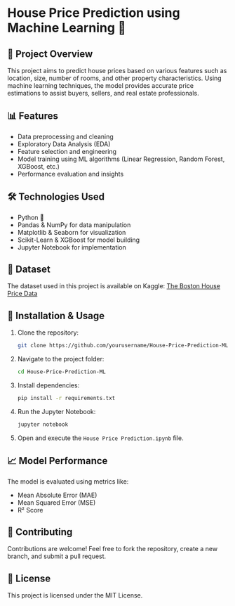 # House Price Prediction using Machine Learning 🏡

## 📌 Project Overview
This project aims to predict house prices based on various features such as location, size, number of rooms, and other property characteristics. Using machine learning techniques, the model provides accurate price estimations to assist buyers, sellers, and real estate professionals.

## 📊 Features
- Data preprocessing and cleaning
- Exploratory Data Analysis (EDA)
- Feature selection and engineering
- Model training using ML algorithms (Linear Regression, Random Forest, XGBoost, etc.)
- Performance evaluation and insights

## 🛠️ Technologies Used
- Python 🐍
- Pandas & NumPy for data manipulation
- Matplotlib & Seaborn for visualization
- Scikit-Learn & XGBoost for model building
- Jupyter Notebook for implementation

## 📂 Dataset
The dataset used in this project is available on Kaggle:
[The Boston House Price Data](https://www.kaggle.com/datasets/fedesoriano/the-boston-houseprice-data)

## 🚀 Installation & Usage
1. Clone the repository:
   ```bash
   git clone https://github.com/yourusername/House-Price-Prediction-ML.git
   ```
2. Navigate to the project folder:
   ```bash
   cd House-Price-Prediction-ML
   ```
3. Install dependencies:
   ```bash
   pip install -r requirements.txt
   ```
4. Run the Jupyter Notebook:
   ```bash
   jupyter notebook
   ```
5. Open and execute the `House Price Prediction.ipynb` file.

## 📈 Model Performance
The model is evaluated using metrics like:
- Mean Absolute Error (MAE)
- Mean Squared Error (MSE)
- R² Score

## 🤝 Contributing
Contributions are welcome! Feel free to fork the repository, create a new branch, and submit a pull request.

## 💜 License
This project is licensed under the MIT License.



